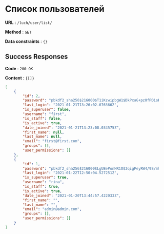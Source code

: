 # Список пользователей

**URL** : `/luch/user/list/`

**Method** : `GET`

**Data constraints** : `{}`

## Success Responses

**Code** : `200 OK`

**Content** : `{[]}`

```json
[
    {
        "id": 2,
        "password": "pbkdf2_sha256$216000$T1iKzwipbgW1$DkPxaG+pz0fPDisKdDWhOZSh2dgCpum4QSGJoWEEQmQ=",
        "last_login": "2021-01-21T13:26:02.076366Z",
        "is_superuser": false,
        "username": "first",
        "is_staff": false,
        "is_active": true,
        "date_joined": "2021-01-21T13:23:08.034575Z",
        "first_name": null,
        "last_name": null,
        "email": "first@first.com",
        "groups": [],
        "user_permissions": []
    },
    {
        "id": 1,
        "password": "pbkdf2_sha256$216000$LgUBePonHR1O$3qigPeyRW4/9S/mkU6MoIH1w0raCOBK33Sn5oOydWq4=",
        "last_login": "2021-01-22T12:50:04.527251Z",
        "is_superuser": true,
        "username": "rina",
        "is_staff": true,
        "is_active": true,
        "date_joined": "2021-01-20T13:44:57.422033Z",
        "first_name": "",
        "last_name": "",
        "email": "admin@admin.com",
        "groups": [],
        "user_permissions": []
    }
]